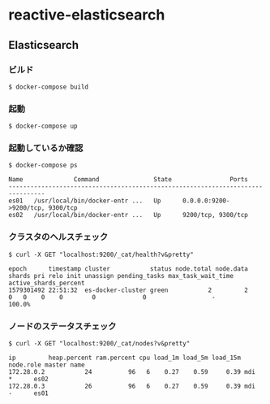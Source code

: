 # reactive-elasticsearch  
  
## Elasticsearch  

### ビルド
  
```console  
$ docker-compose build
```  
  
### 起動

```console  
$ docker-compose up
```  
 
### 起動しているか確認
```console  
$ docker-compose ps
```

```console
Name              Command               State                Ports 
--------------------------------------------------------------------------------  
es01   /usr/local/bin/docker-entr ...   Up      0.0.0.0:9200->9200/tcp, 9300/tcp  
es02   /usr/local/bin/docker-entr ...   Up      9200/tcp, 9300/tcp  
```  
  
  
### クラスタのヘルスチェック  
  
```console  
$ curl -X GET "localhost:9200/_cat/health?v&pretty" 
```

```console 
epoch      timestamp cluster           status node.total node.data shards pri relo init unassign pending_tasks max_task_wait_time active_shards_percent  
1579301492 22:51:32  es-docker-cluster green           2         2      0   0    0    0        0             0                  -                100.0%  
```  
  
### ノードのステータスチェック  
  
```console  
$ curl -X GET "localhost:9200/_cat/nodes?v&pretty"  
```

```console
ip         heap.percent ram.percent cpu load_1m load_5m load_15m node.role master name  
172.28.0.2           24          96   6    0.27    0.59     0.39 mdi       *      es02  
172.28.0.3           26          96   6    0.27    0.59     0.39 mdi       -      es01  
```
